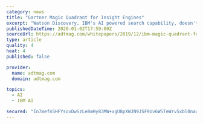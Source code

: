 ```yaml
---
category: news
title: "Gartner Magic Quadrant for Insight Engines"
excerpt: "Watson Discovery, IBM's AI powered search capability, doesn't just extract information; it crawls complex business documents and serves up answers with context, both on-demand and proactively via a simple natural language search, giving businesses insights ..."
publishedDateTime: 2020-01-02T17:59:00Z
sourceUrl: https://adtmag.com/whitepapers/2019/12/ibm-magic-quadrant-for-insight-engines-ip.aspx?tc=page0
type: article
quality: 4
heat: 4
published: false

provider:
  name: adtmag.com
  domain: adtmag.com

topics:
  - AI
  - IBM AI

secured: "In7mefn5HFYsovDwSzLe8mHy83MW+xgU8pXWJN9JSF9Uv6W5TeWrv5xbl0naaB6kKzfdHcfiHJJVWgYn2iZNl7WPQavwh+ymR0Q60J8PKJB0AhUXw7m8eC18empsN4OuxtAhiVl2TubIXAFZksl9yblxaPZwxwEjHj1A0T4psYuKQwyFF9vzFoWOnBqa8kKj5s6Ehg5YPbVL/9LMmQFaKy9qL9Do+sE92cl8THZ4XkzJjDYjcqYrxKtO6ye61c+bd3P2PRclG3ThgBy2wE1OQQ==;2BPYqi8i/RenNNkeYC77Zg=="
---
```


